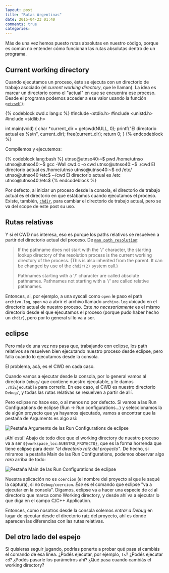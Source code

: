 ```yaml
---
layout: post
title: "Rutas Argentinas"
date: 2015-04-23 01:40
comments: true
categories:
---
```

Más de una vez hemos puesto rutas absolutas en nuestro código, porque es común no entender cómo funcionan las rutas absolutas dentro de un programa.<!-- more -->

## Current working directory

Cuando ejecutamos un proceso, éste se ejecuta con un directorio de trabajo asociado (el _current working directory_, que le llaman). La idea es marcar un directorio como el "actual" en que se encuentra ese proceso. Desde el programa podemos acceder a ese valor usando la función [`getcwd()`](http://linux.die.net/man/3/getcwd):

{% codeblock cwd.c lang:c %}
#include <stdio.h>
#include <unistd.h>
#include <stdlib.h>

int main(void) {
  char *current_dir = getcwd(NULL, 0);
  printf("El directorio actual es %s\n", current_dir);
  free(current_dir);
  return 0;
}
{% endcodeblock %}

Compilemos y ejecutemos:

{% codeblock lang:bash %}
utnso@utnso40:~$ pwd
/home/utnso
utnso@utnso40:~$ gcc -Wall cwd.c -o cwd
utnso@utnso40:~$ ./cwd
El directorio actual es /home/utnso
utnso@utnso40:~$ cd /etc/
utnso@utnso40:/etc$ ~/cwd
El directorio actual es /etc
utnso@utnso40:/etc$
{% endcodeblock %}

Por defecto, al iniciar un proceso desde la consola, el directorio de trabajo actual es el directorio en que estábamos cuando ejecutamos el proceso. Existe, también, [`chdir`](http://linux.die.net/man/2/chdir), para cambiar el directorio de trabajo actual, pero se va del scope de este post su uso.

## Rutas relativas

Y si el CWD nos interesa, eso es porque los paths relativos se resuelven a partir del directorio actual del proceso. De [`man path_resolution`](http://linux.die.net/man/2/path_resolution):

> If the pathname does not start with the '/' character, the starting lookup directory of the resolution process is the current working directory of the process. (This is also inherited from the parent. It can be changed by use of the `chdir(2)` system call.)
>
> Pathnames starting with a '/' character are called absolute pathnames. Pathnames not starting with a '/' are called relative pathnames.

Entonces, si, por ejemplo, a una syscall como `open` le paso el path `archivo.log`, `open` va a abrir el archivo llamado `archivo.log` ubicado en el directorio actual de nuestro proceso. Este *no necesariamente* es el mismo directorio desde el que ejecutamos el proceso (porque pudo haber hecho un `chdir`), pero por lo general sí lo va a ser.

## eclipse

Pero más de una vez nos pasa que, trabajando con eclipse, los path relativos se resuelven bien ejecutando nuestro proceso desde eclipse, pero falla cuando lo ejecutamos desde la consola.

El problema, acá, es el CWD en cada caso.

Cuando vamos a ejecutar desde la consola, por lo general vamos al directorio `Debug/` que contiene nuestro ejecutable, y le damos `./miEjecutable` para correrlo. En ese caso, el CWD es nuestro directorio `Debug/`, y todas las rutas relativas se resuelven a partir de allí.

Pero eclipse no hace eso, o al menos no por defecto. Si vamos a las Run Configurations de eclipse (Run -> Run configurations...) y seleccionamos la de algún proyecto que ya hayamos ejecutado, vamos a encontrar que la pestaña de Arguments es algo así:

![Pestaña Arguments de las Run Configurations de eclipse](/assets/eclipse-run-config-arguments.png)

¡Ahí está! Abajo de todo dice que el working directory de nuestro proceso va a ser `${workspace_loc:NUESTRO_PROYECTO}`, que es la forma horrenda que tiene eclipse para decir _"el directorio raíz del proyecto"_. De hecho, si miramos la pestaña Main de las Run Configurations, podemos observar algo _raro_ arriba de todo:

![Pestaña Main de las Run Configurations de eclipse](/assets/eclipse-run-config-main.png)

Nuestra aplicación no es `coercion` (el nombre del proyecto al que le saqué la captura), si no `Debug/coercion`. *Ese* es el comando que eclipse "va a ejecutar en la consola". Digamos, eclipse va a hacer una especie de `cd` al directorio que marca como Working directory, y desde ahí va a ejecutar lo que diga en el campo C/C++ Application.

Entonces, como nosotros desde la consola solemos _entrar a Debug_ en lugar de ejecutar desde el directorio raíz del proyecto, ahí es donde aparecen las diferencias con las rutas relativas.

## Del otro lado del espejo

Si quisieras seguir jugando, podrías ponerte a probar qué pasa si cambiás el comando de esa línea. ¿Podés ejecutar, por ejemplo, `ls`? ¿Podés ejecutar `cd`? ¿Podés pasarle los parámetros ahí? ¿Qué pasa cuando cambiás el working directory?
